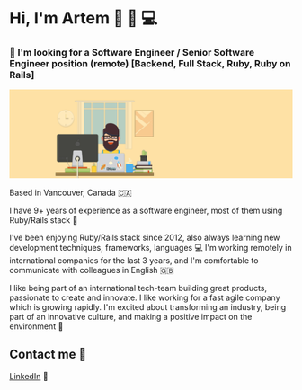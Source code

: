 # Hi, I'm Artem 👋 🙂 💻

### 👔 I'm looking for a Software Engineer / Senior Software Engineer position (remote) [Backend, Full Stack, Ruby, Ruby on Rails]

![Banner cropped](https://raw.githubusercontent.com/artkirienko/artkirienko/master/banner-cropped.png)

Based in Vancouver, Canada 🇨🇦

I have 9+ years of experience as a software engineer, most of them using Ruby/Rails stack 💎

I've been enjoying Ruby/Rails stack since 2012, also always learning new development techniques, frameworks, languages 💻 I'm working remotely in international companies for the last 3 years, and I'm comfortable to communicate with colleagues in English 🇬🇧

I like being part of an international tech-team building great products, passionate to create and innovate. I like working for a fast agile company which is growing rapidly. I'm excited about transforming an industry, being part of an innovative culture, and making a positive impact on the environment 🚀

## Contact me 📨

[LinkedIn](https://www.linkedin.com/in/artkirienko/?locale=en_US) 💼
